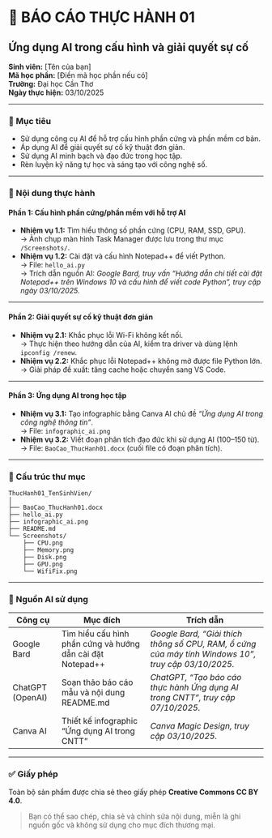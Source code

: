 # 🧠 BÁO CÁO THỰC HÀNH 01
## Ứng dụng AI trong cấu hình và giải quyết sự cố

**Sinh viên:** [Tên của bạn]  
**Mã học phần:** [Điền mã học phần nếu có]  
**Trường:** Đại học Cần Thơ  
**Ngày thực hiện:** 03/10/2025  

---

### 📌 Mục tiêu
- Sử dụng công cụ AI để hỗ trợ cấu hình phần cứng và phần mềm cơ bản.  
- Áp dụng AI để giải quyết sự cố kỹ thuật đơn giản.  
- Sử dụng AI minh bạch và đạo đức trong học tập.  
- Rèn luyện kỹ năng tự học và sáng tạo với công nghệ số.

---

### 🧩 Nội dung thực hành

#### **Phần 1: Cấu hình phần cứng/phần mềm với hỗ trợ AI**
- **Nhiệm vụ 1.1:** Tìm hiểu thông số phần cứng (CPU, RAM, SSD, GPU).  
  → Ảnh chụp màn hình Task Manager được lưu trong thư mục `/Screenshots/`.  
- **Nhiệm vụ 1.2:** Cài đặt và cấu hình Notepad++ để viết Python.  
  → File: `hello_ai.py`  
  → Trích dẫn nguồn AI: *Google Bard, truy vấn “Hướng dẫn chi tiết cài đặt Notepad++ trên Windows 10 và cấu hình để viết code Python”, truy cập ngày 03/10/2025.*

---

#### **Phần 2: Giải quyết sự cố kỹ thuật đơn giản**
- **Nhiệm vụ 2.1:** Khắc phục lỗi Wi-Fi không kết nối.  
  → Thực hiện theo hướng dẫn của AI, kiểm tra driver và dùng lệnh `ipconfig /renew`.  
- **Nhiệm vụ 2.2:** Khắc phục lỗi Notepad++ không mở được file Python lớn.  
  → Giải pháp đề xuất: tăng cache hoặc chuyển sang VS Code.  

---

#### **Phần 3: Ứng dụng AI trong học tập**
- **Nhiệm vụ 3.1:** Tạo infographic bằng Canva AI chủ đề *“Ứng dụng AI trong công nghệ thông tin”*.  
  → File: `infographic_ai.png`  
- **Nhiệm vụ 3.2:** Viết đoạn phân tích đạo đức khi sử dụng AI (100–150 từ).  
  → File: `BaoCao_ThucHanh01.docx` (cuối file có đoạn phân tích).  

---

### 📂 Cấu trúc thư mục
```
ThucHanh01_TenSinhVien/
│
├── BaoCao_ThucHanh01.docx
├── hello_ai.py
├── infographic_ai.png
├── README.md
└── Screenshots/
    ├── CPU.png
    ├── Memory.png
    ├── Disk.png
    ├── GPU.png
    └── WifiFix.png
```

---

### 🧾 Nguồn AI sử dụng
| Công cụ | Mục đích | Trích dẫn |
|----------|-----------|-----------|
| Google Bard | Tìm hiểu cấu hình phần cứng và hướng dẫn cài đặt Notepad++ | *Google Bard, “Giải thích thông số CPU, RAM, ổ cứng của máy tính Windows 10”, truy cập 03/10/2025.* |
| ChatGPT (OpenAI) | Soạn thảo báo cáo mẫu và nội dung README.md | *ChatGPT, “Tạo báo cáo thực hành Ứng dụng AI trong CNTT”, truy cập 07/10/2025.* |
| Canva AI | Thiết kế infographic “Ứng dụng AI trong CNTT” | *Canva Magic Design, truy cập 03/10/2025.* |

---

### ✅ Giấy phép
Toàn bộ sản phẩm được chia sẻ theo giấy phép **Creative Commons CC BY 4.0**.  
> Bạn có thể sao chép, chia sẻ và chỉnh sửa nội dung, miễn là ghi nguồn gốc và không sử dụng cho mục đích thương mại.
